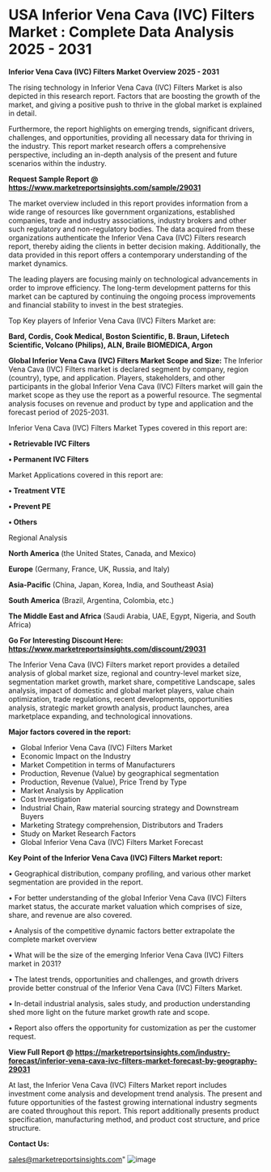 # USA Inferior Vena Cava (IVC) Filters Market : Complete Data Analysis 2025 - 2031

<Strong> Inferior Vena Cava (IVC) Filters Market Overview 2025 - 2031</strong>

The rising technology in Inferior Vena Cava (IVC) Filters Market is also depicted in this research report. Factors that are boosting the growth of the market, and giving a positive push to thrive in the global market is explained in detail.

Furthermore, the report highlights on emerging trends, significant drivers, challenges, and opportunities, providing all necessary data for thriving in the industry. This report market research offers a comprehensive perspective, including an in-depth analysis of the present and future scenarios within the industry.

<strong>Request Sample Report @ <a href=https://www.marketreportsinsights.com/sample/29031>https://www.marketreportsinsights.com/sample/29031</a></strong>

The market overview included in this report provides information from a wide range of resources like government organizations, established companies, trade and industry associations, industry brokers and other such regulatory and non-regulatory bodies. The data acquired from these organizations authenticate the Inferior Vena Cava (IVC) Filters research report, thereby aiding the clients in better decision making. Additionally, the data provided in this report offers a contemporary understanding of the market dynamics.

The leading players are focusing mainly on technological advancements in order to improve efficiency. The long-term development patterns for this market can be captured by continuing the ongoing process improvements and financial stability to invest in the best strategies.

Top Key players of Inferior Vena Cava (IVC) Filters Market are:

<strong>Bard, Cordis, Cook Medical, Boston Scientific, B. Braun, Lifetech Scientific, Volcano (Philips), ALN, Braile BIOMEDICA, Argon</strong>

<strong><b>Global Inferior Vena Cava (IVC) Filters Market Scope and Size:</b></strong>
The Inferior Vena Cava (IVC) Filters market is declared segment by company, region (country), type, and application. Players, stakeholders, and other participants in the global Inferior Vena Cava (IVC) Filters market will gain the market scope as they use the report as a powerful resource. The segmental analysis focuses on revenue and product by type and application and the forecast period of 2025-2031.

Inferior Vena Cava (IVC) Filters Market Types covered in this report are:

<strong>• Retrievable IVC Filters

• Permanent IVC Filters</strong>

Market Applications covered in this report are:

<strong>• Treatment VTE

• Prevent PE

• Others</strong> 

Regional Analysis

<strong>North America</strong> (the United States, Canada, and Mexico)

<strong>Europe</strong> (Germany, France, UK, Russia, and Italy)

<strong>Asia-Pacific</strong> (China, Japan, Korea, India, and Southeast Asia)

<strong>South America</strong> (Brazil, Argentina, Colombia, etc.)

<strong>The Middle East and Africa</strong> (Saudi Arabia, UAE, Egypt, Nigeria, and South Africa)

<strong>Go For Interesting Discount Here: <a href=https://www.marketreportsinsights.com/discount/29031>https://www.marketreportsinsights.com/discount/29031</a></strong>

The Inferior Vena Cava (IVC) Filters market report provides a detailed analysis of global market size, regional and country-level market size, segmentation market growth, market share, competitive Landscape, sales analysis, impact of domestic and global market players, value chain optimization, trade regulations, recent developments, opportunities analysis, strategic market growth analysis, product launches, area marketplace expanding, and technological innovations.

<strong><b>Major factors covered in the report:</b></strong>
<ul>
  <li>Global Inferior Vena Cava (IVC) Filters Market </li>
  <li>Economic Impact on the Industry</li>
  <li>Market Competition in terms of Manufacturers</li>
  <li>Production, Revenue (Value) by geographical segmentation</li>
  <li>Production, Revenue (Value), Price Trend by Type</li>
  <li>Market Analysis by Application</li>
  <li>Cost Investigation</li>
  <li>Industrial Chain, Raw material sourcing strategy and Downstream Buyers</li>
  <li>Marketing Strategy comprehension, Distributors and Traders</li>
  <li>Study on Market Research Factors</li>
  <li>Global Inferior Vena Cava (IVC) Filters Market Forecast</li>
</ul>

<strong><b>Key Point of the Inferior Vena Cava (IVC) Filters Market report:</b></strong>

• Geographical distribution, company profiling, and various other market segmentation are provided in the report.

• For better understanding of the global Inferior Vena Cava (IVC) Filters market status, the accurate market valuation which comprises of size, share, and revenue are also covered.

• Analysis of the competitive dynamic factors better extrapolate the complete market overview

• What will be the size of the emerging Inferior Vena Cava (IVC) Filters market in 2031?

• The latest trends, opportunities and challenges, and growth drivers provide better construal of the Inferior Vena Cava (IVC) Filters Market.

• In-detail industrial analysis, sales study, and production understanding shed more light on the future market growth rate and scope.

• Report also offers the opportunity for customization as per the customer request.

<strong><b>View Full Report @ <a href=https://marketreportsinsights.com/industry-forecast/inferior-vena-cava-ivc-filters-market-forecast-by-geography-29031>https://marketreportsinsights.com/industry-forecast/inferior-vena-cava-ivc-filters-market-forecast-by-geography-29031</a></b></strong>


At last, the Inferior Vena Cava (IVC) Filters Market report includes investment come analysis and development trend analysis. The present and future opportunities of the fastest growing international industry segments are coated throughout this report. This report additionally presents product specification, manufacturing method, and product cost structure, and price structure.

<strong>Contact Us:</strong>

sales@marketreportsinsights.com"
![image](https://github.com/user-attachments/assets/5e94addd-71d0-4e98-a86f-7387dbf01d0a)
